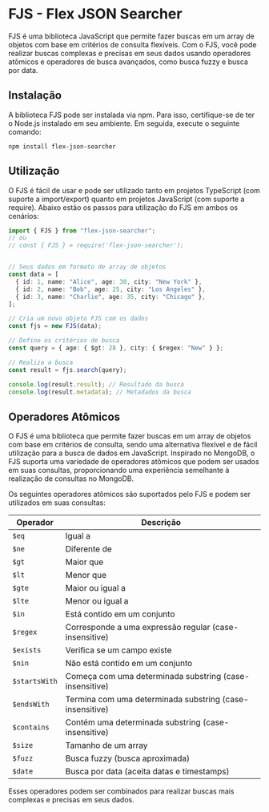 # FJS - Flex JSON Searcher

FJS é uma biblioteca JavaScript que permite fazer buscas em um array de objetos com base em critérios de consulta flexíveis. Com o FJS, você pode realizar buscas complexas e precisas em seus dados usando operadores atômicos e operadores de busca avançados, como busca fuzzy e busca por data.

## Instalação

A biblioteca FJS pode ser instalada via npm. Para isso, certifique-se de ter o Node.js instalado em seu ambiente. Em seguida, execute o seguinte comando:

`
npm install flex-json-searcher
`


## Utilização

O FJS é fácil de usar e pode ser utilizado tanto em projetos TypeScript (com suporte a import/export) quanto em projetos JavaScript (com suporte a require). Abaixo estão os passos para utilização do FJS em ambos os cenários:

```typescript
import { FJS } from "flex-json-searcher";
// ou
// const { FJS } = require('flex-json-searcher'); 


// Seus dados em formato de array de objetos
const data = [
  { id: 1, name: "Alice", age: 30, city: "New York" },
  { id: 2, name: "Bob", age: 25, city: "Los Angeles" },
  { id: 3, name: "Charlie", age: 35, city: "Chicago" },
];

// Cria um novo objeto FJS com os dados
const fjs = new FJS(data);

// Define os critérios de busca
const query = { age: { $gt: 28 }, city: { $regex: "New" } };

// Realiza a busca
const result = fjs.search(query);

console.log(result.result); // Resultado da busca
console.log(result.metadata); // Metadados da busca
```

## Operadores Atômicos

O FJS é uma biblioteca que permite fazer buscas em um array de objetos com base em critérios de consulta, sendo uma alternativa flexível e de fácil utilização para a busca de dados em JavaScript. Inspirado no MongoDB, o FJS suporta uma variedade de operadores atômicos que podem ser usados em suas consultas, proporcionando uma experiência semelhante à realização de consultas no MongoDB.

Os seguintes operadores atômicos são suportados pelo FJS e podem ser utilizados em suas consultas:

| Operador   | Descrição                                        |
|------------|--------------------------------------------------|
| `$eq`      | Igual a                                         |
| `$ne`      | Diferente de                                    |
| `$gt`      | Maior que                                       |
| `$lt`      | Menor que                                       |
| `$gte`     | Maior ou igual a                                |
| `$lte`     | Menor ou igual a                                |
| `$in`      | Está contido em um conjunto                     |
| `$regex`   | Corresponde a uma expressão regular (case-insensitive) |
| `$exists`  | Verifica se um campo existe                     |
| `$nin`     | Não está contido em um conjunto                 |
| `$startsWith` | Começa com uma determinada substring (case-insensitive) |
| `$endsWith`   | Termina com uma determinada substring (case-insensitive) |
| `$contains`   | Contém uma determinada substring (case-insensitive)   |
| `$size`    | Tamanho de um array                             |
| `$fuzz`    | Busca fuzzy (busca aproximada)                  |
| `$date`    | Busca por data (aceita datas e timestamps)      |

Esses operadores podem ser combinados para realizar buscas mais complexas e precisas em seus dados.
